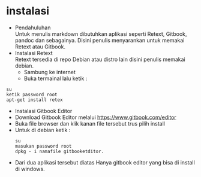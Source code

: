 # instalasi

* Pendahuluhan <br>
Untuk menulis markdown dibutuhkan aplikasi seperti Retext, Gitbook, pandoc dan sebagainya. Disini penulis menyarankan untuk memakai Retext atau Gitbook. <br>
* Instalasi Retext <br>
Retext tersedia di repo Debian atau distro lain disini penulis memakai debian. <br> 
  * Sambung ke internet <br>
  * Buka termainal lalu ketik : <br>
  
 ```    
 su  
 ketik password root
 apt-get install retex

 ```
 
* Instalasi Gitbook Editor
 * Download Gitbook Editor melalui https://www.gitbook.com/editor
 * Buka file browser dan klik kanan file tersebut trus pilih install
 * Untuk di debian ketik :
   ```
   su
   masukan password root
   dpkg - i namafile gitbooketditor.
   ```
* Dari dua aplikasi tersebut diatas Hanya gitbook editor yang bisa di install di windows.


  






